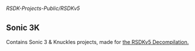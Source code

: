 ###### RSDK-Projects-Public/RSDKv5
## Sonic 3K

Contains Sonic 3 & Knuckles projects, made for [the RSDKv5 Decompilation.](https://github.com/RSDKModding/RSDKv5-Decompilation)